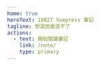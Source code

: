 ```yaml
---
home: true
heroText: 10827 Vuepress 筆記
tagline: 想混但是混不了
actions:
  - text: 開始閱讀筆記
    link: /note/
    type: primary
---
```

